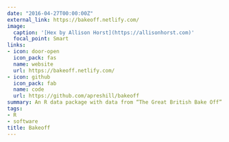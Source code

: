 ```yaml
---
date: "2016-04-27T00:00:00Z"
external_link: https://bakeoff.netlify.com/
image:
  caption: '[Hex by Allison Horst](https://allisonhorst.com)'
  focal_point: Smart
links:
- icon: door-open
  icon_pack: fas
  name: website
  url: https://bakeoff.netlify.com/
- icon: github
  icon_pack: fab
  name: code
  url: https://github.com/apreshill/bakeoff
summary: An R data package with data from “The Great British Bake Off”
tags:
- R
- software
title: Bakeoff
---
```

